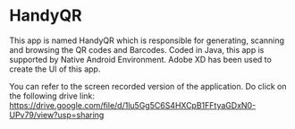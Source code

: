 # HandyQR
This app is named HandyQR which is responsible for generating, scanning and browsing the QR codes and Barcodes. Coded in Java, this app is supported by Native Android Environment.
Adobe XD has been used to create the UI of this app.

You can refer to the screen recorded version of the application. Do click on the following drive link:
https://drive.google.com/file/d/1lu5Gg5C6S4HXCpB1FFtyaGDxN0-UPv79/view?usp=sharing
